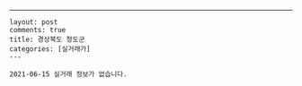 ---
    layout: post
    comments: true
    title: 경상북도 청도군
    categories: [실거래가]
    ---

    2021-06-15 실거래 정보가 없습니다.

    
